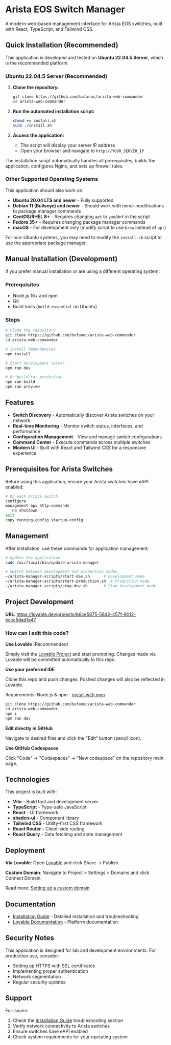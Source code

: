
# Arista EOS Switch Manager

A modern web-based management interface for Arista EOS switches, built with React, TypeScript, and Tailwind CSS.

## Quick Installation (Recommended)

This application is developed and tested on **Ubuntu 22.04.5 Server**, which is the recommended platform.

### Ubuntu 22.04.5 Server (Recommended)

1. **Clone the repository:**
   ```bash
   git clone https://github.com/bufanoc/arista-web-commander
   cd arista-web-commander
   ```

2. **Run the automated installation script:**
   ```bash
   chmod +x install.sh
   sudo ./install.sh
   ```

3. **Access the application:**
   - The script will display your server IP address
   - Open your browser and navigate to `http://YOUR_SERVER_IP`

The installation script automatically handles all prerequisites, builds the application, configures Nginx, and sets up firewall rules.

### Other Supported Operating Systems

This application should also work on:

- **Ubuntu 20.04 LTS and newer** - Fully supported
- **Debian 11 (Bullseye) and newer** - Should work with minor modifications to package manager commands
- **CentOS/RHEL 8+** - Requires changing `apt` to `yum`/`dnf` in the script
- **Fedora 35+** - Requires changing package manager commands
- **macOS** - For development only (modify script to use `brew` instead of `apt`)

For non-Ubuntu systems, you may need to modify the `install.sh` script to use the appropriate package manager.

## Manual Installation (Development)

If you prefer manual installation or are using a different operating system:

### Prerequisites

- Node.js 16+ and npm
- Git
- Build tools (`build-essential` on Ubuntu)

### Steps

```bash
# Clone the repository
git clone https://github.com/bufanoc/arista-web-commander
cd arista-web-commander

# Install dependencies
npm install

# Start development server
npm run dev

# Or build for production
npm run build
npm run preview
```

## Features

- **Switch Discovery** - Automatically discover Arista switches on your network
- **Real-time Monitoring** - Monitor switch status, interfaces, and performance
- **Configuration Management** - View and manage switch configurations
- **Command Center** - Execute commands across multiple switches
- **Modern UI** - Built with React and Tailwind CSS for a responsive experience

## Prerequisites for Arista Switches

Before using this application, ensure your Arista switches have eAPI enabled:

```bash
# On each Arista switch
configure
management api http-commands
   no shutdown
exit
copy running-config startup-config
```

## Management

After installation, use these commands for application management:

```bash
# Update the application
sudo /usr/local/bin/update-arista-manager

# Switch between development and production modes
~/arista-manager-scripts/start-dev.sh      # Development mode
~/arista-manager-scripts/start-production.sh  # Production mode
~/arista-manager-scripts/stop-dev.sh       # Stop development mode
```

## Project Development

**URL**: https://lovable.dev/projects/b6ce5875-58d2-457f-9012-eccc5dad1a47

### How can I edit this code?

**Use Lovable** (Recommended)

Simply visit the [Lovable Project](https://lovable.dev/projects/b6ce5875-58d2-457f-9012-eccc5dad1a47) and start prompting. Changes made via Lovable will be committed automatically to this repo.

**Use your preferred IDE**

Clone this repo and push changes. Pushed changes will also be reflected in Lovable.

Requirements: Node.js & npm - [install with nvm](https://github.com/nvm-sh/nvm#installing-and-updating)

```sh
git clone https://github.com/bufanoc/arista-web-commander
cd arista-web-commander
npm i
npm run dev
```

**Edit directly in GitHub**

Navigate to desired files and click the "Edit" button (pencil icon).

**Use GitHub Codespaces**

Click "Code" → "Codespaces" → "New codespace" on the repository main page.

## Technologies

This project is built with:

- **Vite** - Build tool and development server
- **TypeScript** - Type-safe JavaScript
- **React** - UI framework
- **shadcn-ui** - Component library
- **Tailwind CSS** - Utility-first CSS framework
- **React Router** - Client-side routing
- **React Query** - Data fetching and state management

## Deployment

**Via Lovable**: Open [Lovable](https://lovable.dev/projects/b6ce5875-58d2-457f-9012-eccc5dad1a47) and click Share → Publish.

**Custom Domain**: Navigate to Project > Settings > Domains and click Connect Domain.

Read more: [Setting up a custom domain](https://docs.lovable.dev/tips-tricks/custom-domain#step-by-step-guide)

## Documentation

- [Installation Guide](README-INSTALLATION.md) - Detailed installation and troubleshooting
- [Lovable Documentation](https://docs.lovable.dev/) - Platform documentation

## Security Notes

This application is designed for lab and development environments. For production use, consider:
- Setting up HTTPS with SSL certificates
- Implementing proper authentication
- Network segmentation
- Regular security updates

## Support

For issues:
1. Check the [Installation Guide](README-INSTALLATION.md) troubleshooting section
2. Verify network connectivity to Arista switches
3. Ensure switches have eAPI enabled
4. Check system requirements for your operating system
